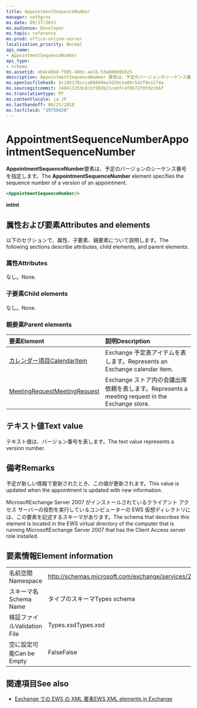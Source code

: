 ```yaml
---
title: AppointmentSequenceNumber
manager: sethgros
ms.date: 09/17/2015
ms.audience: Developer
ms.topic: reference
ms.prod: office-online-server
localization_priority: Normal
api_name:
- AppointmentSequenceNumber
api_type:
- schema
ms.assetid: eb4c48bd-f905-48dc-ae16-53a080b9b025
description: AppointmentSequenceNumber 要素は、予定のバージョンのシーケンス番号を指定します。
ms.openlocfilehash: bc186170ccca06669ea7d20cea06c542f9ce274a
ms.sourcegitcommit: 34041125dc8c5f993b21cebfc4f8b72f0fd2cb6f
ms.translationtype: MT
ms.contentlocale: ja-JP
ms.lasthandoff: 06/25/2018
ms.locfileid: "19759420"
---
```

# <a name="appointmentsequencenumber"></a><span data-ttu-id="b50d2-103">AppointmentSequenceNumber</span><span class="sxs-lookup"><span data-stu-id="b50d2-103">AppointmentSequenceNumber</span></span>

<span data-ttu-id="b50d2-104">**AppointmentSequenceNumber**要素は、予定のバージョンのシーケンス番号を指定します。</span><span class="sxs-lookup"><span data-stu-id="b50d2-104">The **AppointmentSequenceNumber** element specifies the sequence number of a version of an appointment.</span></span> 
  
```xml
<AppointmentSequenceNumber/>
```

 <span data-ttu-id="b50d2-105">**int**</span><span class="sxs-lookup"><span data-stu-id="b50d2-105">**int**</span></span>
## <a name="attributes-and-elements"></a><span data-ttu-id="b50d2-106">属性および要素</span><span class="sxs-lookup"><span data-stu-id="b50d2-106">Attributes and elements</span></span>

<span data-ttu-id="b50d2-107">以下のセクションで、属性、子要素、親要素について説明します。</span><span class="sxs-lookup"><span data-stu-id="b50d2-107">The following sections describe attributes, child elements, and parent elements.</span></span>
  
### <a name="attributes"></a><span data-ttu-id="b50d2-108">属性</span><span class="sxs-lookup"><span data-stu-id="b50d2-108">Attributes</span></span>

<span data-ttu-id="b50d2-109">なし。</span><span class="sxs-lookup"><span data-stu-id="b50d2-109">None.</span></span>
  
### <a name="child-elements"></a><span data-ttu-id="b50d2-110">子要素</span><span class="sxs-lookup"><span data-stu-id="b50d2-110">Child elements</span></span>

<span data-ttu-id="b50d2-111">なし。</span><span class="sxs-lookup"><span data-stu-id="b50d2-111">None.</span></span>
  
### <a name="parent-elements"></a><span data-ttu-id="b50d2-112">親要素</span><span class="sxs-lookup"><span data-stu-id="b50d2-112">Parent elements</span></span>

|<span data-ttu-id="b50d2-113">**要素**</span><span class="sxs-lookup"><span data-stu-id="b50d2-113">**Element**</span></span>|<span data-ttu-id="b50d2-114">**説明**</span><span class="sxs-lookup"><span data-stu-id="b50d2-114">**Description**</span></span>|
|:-----|:-----|
|[<span data-ttu-id="b50d2-115">カレンダー項目</span><span class="sxs-lookup"><span data-stu-id="b50d2-115">CalendarItem</span></span>](calendaritem.md) <br/> |<span data-ttu-id="b50d2-116">Exchange 予定表アイテムを表します。</span><span class="sxs-lookup"><span data-stu-id="b50d2-116">Represents an Exchange calendar item.</span></span>  <br/> |
|[<span data-ttu-id="b50d2-117">MeetingRequest</span><span class="sxs-lookup"><span data-stu-id="b50d2-117">MeetingRequest</span></span>](meetingrequest.md) <br/> |<span data-ttu-id="b50d2-118">Exchange ストア内の会議出席依頼を表します。</span><span class="sxs-lookup"><span data-stu-id="b50d2-118">Represents a meeting request in the Exchange store.</span></span>  <br/> |
   
## <a name="text-value"></a><span data-ttu-id="b50d2-119">テキスト値</span><span class="sxs-lookup"><span data-stu-id="b50d2-119">Text value</span></span>

<span data-ttu-id="b50d2-120">テキスト値は、バージョン番号を表します。</span><span class="sxs-lookup"><span data-stu-id="b50d2-120">The text value represents a version number.</span></span>
  
## <a name="remarks"></a><span data-ttu-id="b50d2-121">備考</span><span class="sxs-lookup"><span data-stu-id="b50d2-121">Remarks</span></span>

<span data-ttu-id="b50d2-122">予定が新しい情報で更新されたとき、この値が更新されます。</span><span class="sxs-lookup"><span data-stu-id="b50d2-122">This value is updated when the appointment is updated with new information.</span></span> 
  
<span data-ttu-id="b50d2-123">MicrosoftExchange Server 2007 がインストールされているクライアント アクセス サーバーの役割を実行しているコンピューターの EWS 仮想ディレクトリには、この要素を記述するスキーマがあります。</span><span class="sxs-lookup"><span data-stu-id="b50d2-123">The schema that describes this element is located in the EWS virtual directory of the computer that is running MicrosoftExchange Server 2007 that has the Client Access server role installed.</span></span>
  
## <a name="element-information"></a><span data-ttu-id="b50d2-124">要素情報</span><span class="sxs-lookup"><span data-stu-id="b50d2-124">Element information</span></span>

|||
|:-----|:-----|
|<span data-ttu-id="b50d2-125">名前空間</span><span class="sxs-lookup"><span data-stu-id="b50d2-125">Namespace</span></span>  <br/> |http://schemas.microsoft.com/exchange/services/2006/types  <br/> |
|<span data-ttu-id="b50d2-126">スキーマ名</span><span class="sxs-lookup"><span data-stu-id="b50d2-126">Schema Name</span></span>  <br/> |<span data-ttu-id="b50d2-127">タイプのスキーマ</span><span class="sxs-lookup"><span data-stu-id="b50d2-127">Types schema</span></span>  <br/> |
|<span data-ttu-id="b50d2-128">検証ファイル</span><span class="sxs-lookup"><span data-stu-id="b50d2-128">Validation File</span></span>  <br/> |<span data-ttu-id="b50d2-129">Types.xsd</span><span class="sxs-lookup"><span data-stu-id="b50d2-129">Types.xsd</span></span>  <br/> |
|<span data-ttu-id="b50d2-130">空に設定可能</span><span class="sxs-lookup"><span data-stu-id="b50d2-130">Can be Empty</span></span>  <br/> |<span data-ttu-id="b50d2-131">False</span><span class="sxs-lookup"><span data-stu-id="b50d2-131">False</span></span>  <br/> |
   
## <a name="see-also"></a><span data-ttu-id="b50d2-132">関連項目</span><span class="sxs-lookup"><span data-stu-id="b50d2-132">See also</span></span>

- [<span data-ttu-id="b50d2-133">Exchange での EWS の XML 要素</span><span class="sxs-lookup"><span data-stu-id="b50d2-133">EWS XML elements in Exchange</span></span>](ews-xml-elements-in-exchange.md)

